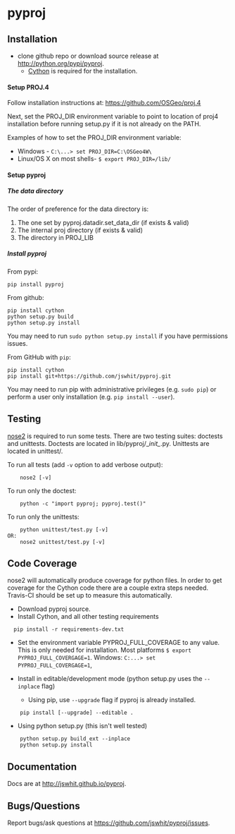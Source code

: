 pyproj
======

Installation
------------

* clone github repo or download source release at http://python.org/pypi/pyproj.
  * [Cython](http://cython.org/) is required for the installation.

#### Setup PROJ.4

Follow installation instructions at: https://github.com/OSGeo/proj.4

Next, set the PROJ_DIR environment variable to point to location of proj4 installation before running setup.py if it is not already on the PATH.

Examples of how to set the PROJ_DIR environment variable:

* Windows - `C:\...> set PROJ_DIR=C:\OSGeo4W\`
* Linux/OS X on most shells- `$ export PROJ_DIR=/lib/`

#### Setup pyproj

##### The data directory

The order of preference for the data directory is:

1. The one set by pyproj.datadir.set_data_dir (if exists & valid)
2. The internal proj directory (if exists & valid)
3. The directory in PROJ_LIB

##### Install pyproj

From pypi:

```
pip install pyproj
```

From github:

```
pip install cython
python setup.py build
python setup.py install
```

You may need to run `sudo python setup.py install` if you have permissions issues.

From GitHub with `pip`:

```
pip install cython
pip install git+https://github.com/jswhit/pyproj.git
```

You may need to run pip with administrative privileges (e.g. `sudo pip`) or
perform a user only installation (e.g. `pip install --user`).

Testing
-------
[nose2](https://github.com/nose-devs/nose2) is required to run some tests.
There are two testing suites: doctests and unittests. Doctests are located in
lib/pyproj/\__init\__.py.  Unittests are located in unittest/.

To run all tests  (add `-v` option to add verbose output):
```
    nose2 [-v]
```

To run only the doctest:
```
    python -c "import pyproj; pyproj.test()"
```

To run only the unittests:
```
    python unittest/test.py [-v]
OR:
    nose2 unittest/test.py [-v]
```

Code Coverage
-------------
nose2 will automatically produce coverage for python files.  In order to
get coverage for the Cython code there are a couple extra steps needed.
Travis-CI should be set up to measure this automatically.

* Download pyproj source.
* Install Cython, and all  other testing requirements
```
  pip install -r requirements-dev.txt
```

* Set the environment variable PYPROJ_FULL_COVERAGE to any value.  This
  is only needed for installation. Most platforms `$ export PYPROJ_FULL_COVERGAGE=1`.
  Windows: `C:...> set PYPROJ_FULL_COVERGAGE=1`,

* Install in editable/development mode (python setup.py uses the `--inplace` flag)
  * Using pip, use `--upgrade` flag if pyproj is already installed.
```
    pip install [--upgrade] --editable .
```
  * Using python setup.py (this isn't well tested)
```
    python setup.py build_ext --inplace
    python setup.py install
```

Documentation
-------------
Docs are at http://jswhit.github.io/pyproj.

Bugs/Questions
--------------
Report bugs/ask questions at https://github.com/jswhit/pyproj/issues.
